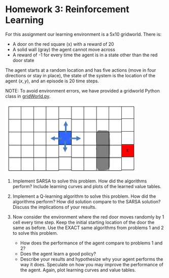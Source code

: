 # Homework 3: Reinforcement Learning

For this assignment our learning environment is a 5x10 gridworld. There is:

- A door on the red square (x) with a reward of 20
- A solid wall (gray) the agent cannot move across
- A reward of -1 for every time the agent is in a state other than the red door state

The agent starts at a random location and has five actions (move in four directions or stay in place), the state of the system is the location of the agent $(x,y)$, and an episode is 20 time steps.

NOTE: To avoid environment errors, we have provided a gridworld Python class in [gridWorld.py](/hw3/gridWorld.py).

![Gridworld](/hw3/results/grid_example.png)

1. Implement SARSA to solve this problem. How did the algorithms perform? Include learning curves and plots of the learned value tables.

2. Implement a Q-learning algorithm to solve this problem. How did the algorithms perform? How did solution compare to the SARSA solution? Discuss the implications of your results.

3. Now consider the environment where the red door moves randomly by 1 cell every time step. Keep the initial starting location of the door the same as before. Use the EXACT same algorithms from problems 1 and 2 to solve this problem.
    - How does the performance of the agent compare to problems 1 and 2?
    - Does the agent learn a good policy?
    - Describe your results and hypothesize why your agent performs the way it does. Speculate on how you may improve the performance of the agent. Again, plot learning curves and value tables.
